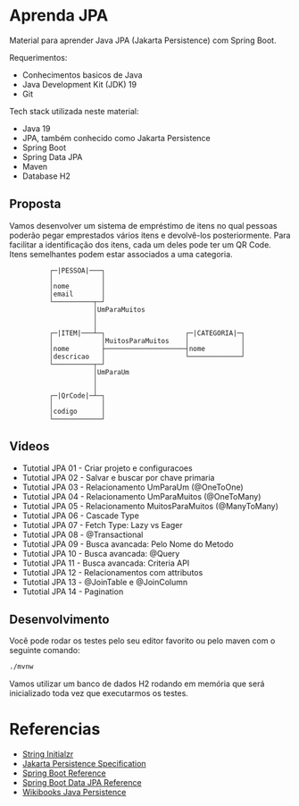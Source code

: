 Aprenda JPA
===========
Material para aprender Java JPA (Jakarta Persistence) com Spring Boot.

Requerimentos:
* Conhecimentos basicos de Java
* Java Development Kit (JDK) 19 
* Git

Tech stack utilizada neste material:
* Java 19
* JPA, também conhecido como Jakarta Persistence
* Spring Boot
* Spring Data JPA
* Maven
* Database H2

Proposta
--------
Vamos desenvolver um sistema de empréstimo de itens no qual pessoas poderão pegar emprestados vários itens e devolvê-los posteriormente.
Para facilitar a identificação dos itens, cada um deles pode ter um QR Code.
Itens semelhantes podem estar associados a uma categoria.

```text
          ┌─|PESSOA|───┐
          │            │
          │nome        │
          │email       │
          └──────────┬─┘
                     │UmParaMuitos
                     │
                     │
          ┌─|ITEM|───┴─┐                    ┌─|CATEGORIA|─┐   
          │            │MuitosParaMuitos    │             │
          │nome        ├────────────────────┤nome         │
          │descricao   │                    └─────────────┘
          └──────────┬─┘                    
                     │UmParaUm
                     │
                     │
          ┌─|QrCode|─┴─┐
          │            │
          │codigo      │
          └────────────┘
```

Videos
------
- Tutotial JPA 01 - Criar projeto e configuracoes
- Tutotial JPA 02 - Salvar e buscar por chave primaria
- Tutotial JPA 03 - Relacionamento UmParaUm (@OneToOne)
- Tutotial JPA 04 - Relacionamento UmParaMuitos (@OneToMany)
- Tutotial JPA 05 - Relacionamento MuitosParaMuitos (@ManyToMany)
- Tutotial JPA 06 - Cascade Type
- Tutotial JPA 07 - Fetch Type: Lazy vs Eager 
- Tutotial JPA 08 - @Transactional
- Tutotial JPA 09 - Busca avancada: Pelo Nome do Metodo
- Tutotial JPA 10 - Busca avancada: @Query
- Tutotial JPA 11 - Busca avancada: Criteria API
- Tutotial JPA 12 - Relacionamentos com attributos
- Tutotial JPA 13 - @JoinTable e @JoinColumn
- Tutotial JPA 14 - Pagination

Desenvolvimento
---------------

Você pode rodar os testes pelo seu editor favorito ou pelo maven com o seguinte comando:
```bash
./mvnw
```

Vamos utilizar um banco de dados H2 rodando em memória que será inicializado toda vez que executarmos os testes.

Referencias
===========
* [String Initialzr](https://start.spring.io/)
* [Jakarta Persistence Specification](https://jakarta.ee/specifications/persistence/3.1/jakarta-persistence-spec-3.1.html)
* [Spring Boot Reference](https://docs.spring.io/spring-boot/docs/current/reference/htmlsingle/)
* [Spring Boot Data JPA Reference](https://docs.spring.io/spring-data/jpa/docs/current/reference/html/)
* [Wikibooks Java Persistence](https://en.wikibooks.org/wiki/Java_Persistence)
